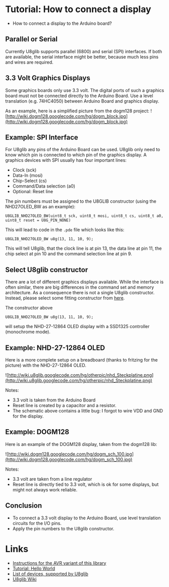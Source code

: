 

# Tutorial: How to connect a display #

  * How to connect a display to the Arduino board?


## Parallel or Serial ##

Currently U8glib supports parallel (6800) and serial (SPI) interfaces. If both are available, the serial interface might be better, because much less pins and wires are required.

## 3.3 Volt Graphics Displays ##

Some graphics boards only use 3.3 volt. The digital ports of such a graphics board must not be connected directly to the Arduino Board. Use a level translation (e.g. 74HC4050) between Arduino Board and graphics display.

As an example, here is a simplified picture from the dogm128 project:
![http://wiki.dogm128.googlecode.com/hg/dogm_block.jpg](http://wiki.dogm128.googlecode.com/hg/dogm_block.jpg)

## Example: SPI Interface ##

For U8glib any pins of the Arduino Board can be used. U8glib only need to know which pin is connected to which pin of the graphics display.
A graphics devices with SPI usually has four important lines:
  * Clock (sck)
  * Data-In (mosi)
  * Chip-Select (cs)
  * Command/Data selection (a0)
  * Optional: Reset line

The pin numbers must be assigned to the U8GLIB constructor (using the NHD27OLED\_BW as an example):
```
U8GLIB_NHD27OLED_BW(uint8_t sck, uint8_t mosi, uint8_t cs, uint8_t a0, uint8_t reset = U8G_PIN_NONE) 
```

This will lead to code in the `.pde` file which looks like this:
```
U8GLIB_NHD27OLED_BW u8g(13, 11, 10, 9); 
```
This will tell U8glib, that the clock line is at pin 13, the data line at pin 11, the chip select at pin 10 and the command selection line at pin 9.

## Select U8glib constructor ##

There are a lot of different graphics displays available. While the interface is often similar, there are big differences in the command set and memory architecture. As a consequence there is not a single U8glib constructor. Instead, please select some fitting constructor from [here](device.md).

The constructor above
```
U8GLIB_NHD27OLED_BW u8g(13, 11, 10, 9); 
```
will setup the NHD-27-12864 OLED display with a SSD1325 controller (monochrome mode).



## Example: NHD-27-12864 OLED ##

Here is a more complete setup on a breadboard (thanks to fritzing for the picture) with the NHD-27-12864 OLED.

![http://wiki.u8glib.googlecode.com/hg/otherpic/nhd_Steckplatine.png](http://wiki.u8glib.googlecode.com/hg/otherpic/nhd_Steckplatine.png)

Notes:
  * 3.3 volt is taken from the Arduino Board
  * Reset line is created by a capacitor and a resistor.
  * The schematic above contains a little bug: I forgot to wire VDD and GND for the display.

## Example: DOGM128 ##

Here is an example of the DOGM128 display, taken from the dogm128 lib:

![http://wiki.dogm128.googlecode.com/hg/dogm_sch_100.jpg](http://wiki.dogm128.googlecode.com/hg/dogm_sch_100.jpg)

Notes:
  * 3.3 volt are taken from a line regulator
  * Reset line is directly tied to 3.3 volt, which is ok for some displays, but might not always work reliable.


## Conclusion ##

  * To connect a 3.3 volt display to the Arduino Board, use level translation circuits for the I/O pins.
  * Apply the pin numbers to the U8glib constructor.

# Links #

  * [Instructions for the AVR variant of this library](avr.md)
  * [Tutorial: Hello World](thelloworld.md)
  * [List of devices, supported by U8glib](device.md)
  * [U8glib Wiki](u8glib.md)